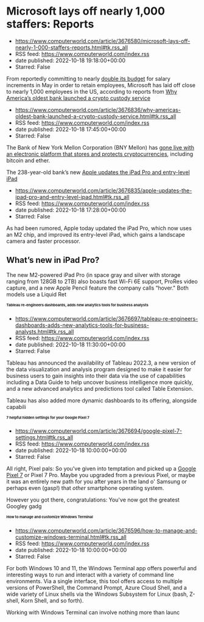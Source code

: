# Microsoft lays off nearly 1,000 staffers: Reports
 - https://www.computerworld.com/article/3676580/microsoft-lays-off-nearly-1-000-staffers-reports.html#tk.rss_all
 - RSS feed: https://www.computerworld.com/index.rss
 - date published: 2022-10-18 19:18:00+00:00
 - Starred: False

<article>
	<section class="page">
<p>From reportedly committing to nearly <a href="https://www.bloomberg.com/news/articles/2022-05-16/microsoft-to-boost-salaries-to-keep-workers-cope-with-inflation?leadSource=uverify%20wall" rel="nofollow">double its budget</a> for salary increments in May in order to retain employees, Microsoft has laid off close to nearly 1,000 employees in the US, according to reports from <a href="https://www.axios.com/2022/10/18/microsoft-layoffs-latest-tech-firm-cuts" rel=

# Why America’s oldest bank launched a crypto custody service
 - https://www.computerworld.com/article/3676836/why-americas-oldest-bank-launched-a-crypto-custody-service.html#tk.rss_all
 - RSS feed: https://www.computerworld.com/index.rss
 - date published: 2022-10-18 17:45:00+00:00
 - Starred: False

<article>
	<section class="page">
<p>The Bank of New York Mellon Corporation (BNY Mellon) has <a href="https://www.bnymellon.com/us/en/about-us/newsroom/press-release/bny-mellon-launches-new-digital-asset-custody-platform-130305.html" rel="noopener nofollow" target="_blank">gone live with an electronic platform that stores and protects cryptocurrencies</a>, including bitcoin and ether.</p><p>The 238-year-old bank’s new <a href="https://www.bnymellon.com/us/en/solutions/digital-assets.html" rel="

# Apple updates the iPad Pro and entry-level iPad
 - https://www.computerworld.com/article/3676835/apple-updates-the-ipad-pro-and-entry-level-ipad.html#tk.rss_all
 - RSS feed: https://www.computerworld.com/index.rss
 - date published: 2022-10-18 17:28:00+00:00
 - Starred: False

<article>
	<section class="page">
<p>As had been rumored, Apple today updated the iPad Pro, which now uses an M2 chip, and improved its entry-level iPad, which gains a landscape camera and faster processor.</p><h2><strong>What’s new in iPad Pro?</strong></h2>
<p>The new M2-powered iPad Pro (in space gray and silver with storage ranging from 128GB to 2TB) also boasts fast Wi-Fi 6E support, ProRes video capture, and a new Apple Pencil feature the company calls “hover." Both models use a Liquid Ret

# Tableau re-engineers dashboards, adds new analytics tools for business analysts
 - https://www.computerworld.com/article/3676697/tableau-re-engineers-dashboards-adds-new-analytics-tools-for-business-analysts.html#tk.rss_all
 - RSS feed: https://www.computerworld.com/index.rss
 - date published: 2022-10-18 11:30:00+00:00
 - Starred: False

<article>
	<section class="page">
<p>Tableau has announced the availability of Tableau 2022.3, a new version of the data visualization and analysis program designed to make it easier for business users to gain insights into their data via the use of capabilities including a Data Guide to help uncover business intelligence more quickly, and a new advanced analytics and predictions tool called Table Extension.</p><p>Tableau has also added more dynamic dashboards to its offering, alongside capabili

# 7 helpful hidden settings for your Google Pixel 7
 - https://www.computerworld.com/article/3676694/google-pixel-7-settings.html#tk.rss_all
 - RSS feed: https://www.computerworld.com/index.rss
 - date published: 2022-10-18 10:00:00+00:00
 - Starred: False

<article>
	<section class="page">
<p>All right, Pixel pals: So you've given into temptation and picked up a <a href="https://www.computerworld.com/article/3675965/google-pixel-7.html">Google Pixel 7</a> or Pixel 7 Pro. Maybe you upgraded from a previous Pixel, or maybe it was an entirely new path for you after years in the land o' Samsung or perhaps even (gasp!) that <em>other</em> smartphone operating system.</p><p>However you got there, congratulations: You've now got the greatest Googley gadg

# How to manage and customize Windows Terminal
 - https://www.computerworld.com/article/3676596/how-to-manage-and-customize-windows-terminal.html#tk.rss_all
 - RSS feed: https://www.computerworld.com/index.rss
 - date published: 2022-10-18 10:00:00+00:00
 - Starred: False

<article>
	<section class="page">
<p>For both Windows 10 and 11, the Windows Terminal app offers powerful and interesting ways to run and interact with a variety of command line environments. Via a single interface, this tool offers access to multiple versions of PowerShell, the Command Prompt, Azure Cloud Shell, and a wide variety of Linux shells via the Windows Subsystem for Linux (bash, Z-shell, Korn Shell, and so forth).</p><p>Working with Windows Terminal can involve nothing more than launc
